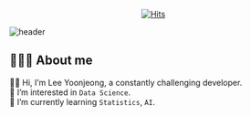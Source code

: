 <div align=center>

  [![Hits](https://hits.seeyoufarm.com/api/count/incr/badge.svg?url=https%3A%2F%2Fgithub.com%2Fyoonj98&count_bg=%239FA9D8&title_bg=%23555555&icon=&icon_color=%23E7E7E7&title=%F0%9F%91%BB+hits&edge_flat=false)](https://hits.seeyoufarm.com)

</div>

![header](https://capsule-render.vercel.app/api?type=waving&height=300&section=header&text=Yoonjeong&fontSize=90&color=gradient&customColorList=0,1,3,6,10,13,14,16,18,20,21,22,25,27)

👩🏻‍💻 About me
---
👋🏻 Hi, I’m Lee Yoonjeong, a constantly challenging developer. <br>
👀 I’m interested in `Data Science`.  <br>
🌱 I’m currently learning `Statistics`, `AI`.  <br>
